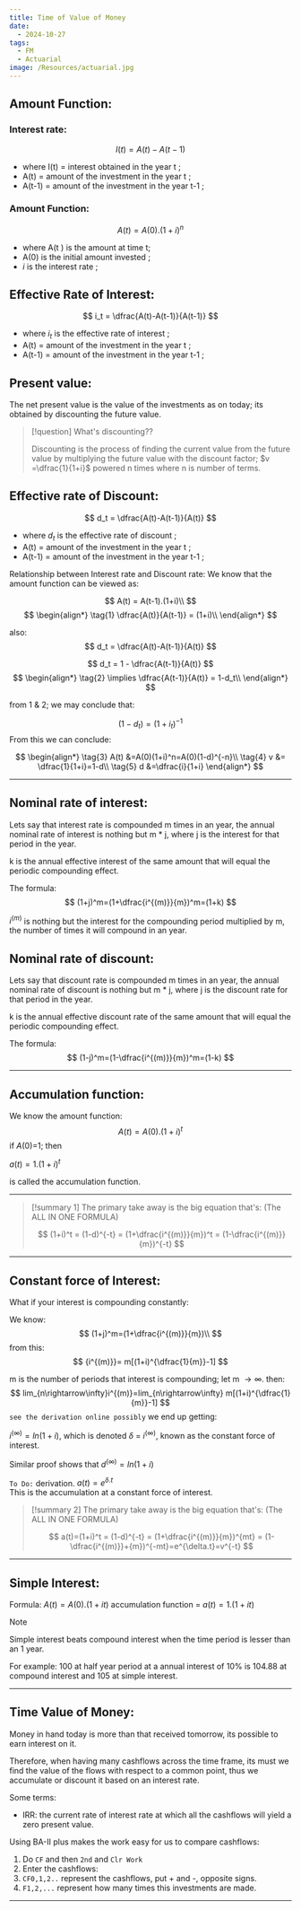 ```yaml
---
title: Time of Value of Money
date:
  - 2024-10-27
tags:
  - FM
  - Actuarial
image: /Resources/actuarial.jpg
---
```

## Amount Function:
### Interest rate:
$$
I(t) = A(t) - A(t-1)
$$
- where I(t) = interest obtained in the year t ;
- A(t) = amount of the investment in the year t ;
- A(t-1) = amount of the investment in the year t-1  ;

### Amount Function:
$$
A(t) = A(0).(1+i)^n
$$
- where A(t ) is the amount at time t;
- A(0) is the initial amount invested ;
- $i$ is the interest rate ;

## Effective Rate of Interest:
$$
i_t = \dfrac{A(t)-A(t-1)}{A(t-1)}
$$
- where  $i_t$ is the effective rate of interest ;
- A(t) = amount of the investment in the year t ;
- A(t-1) = amount of the investment in the year t-1  ;

## Present value:
The net present value is the value of the investments as on today;  its obtained by discounting the future value.

> [!question]
> What's discounting??
> 
> Discounting is the process of finding the current value from the future value by multiplying the future value with the discount factor; $v =\dfrac{1}{1+i}$ powered n times where n is number of terms.

## Effective rate of Discount:
$$
d_t = \dfrac{A(t)-A(t-1)}{A(t)}
$$
- where $d_t$ is the effective rate of discount ;
- A(t) = amount of the investment in the year t ;
- A(t-1) = amount of the investment in the year t-1  ;

Relationship between Interest rate and Discount rate:
We know that the amount function can be viewed as:

$$
A(t) = A(t-1).(1+i)\\
$$
$$
\begin{align*}
\tag{1}
\dfrac{A(t)}{A(t-1)} = (1+i)\\
\end{align*}
$$

also:
$$
d_t = \dfrac{A(t)-A(t-1)}{A(t)}
$$

$$
d_t = 1 - \dfrac{A(t-1)}{A(t)}
$$
$$
\begin{align*}
\tag{2}
\implies \dfrac{A(t-1)}{A(t)} = 1-d_t\\
\end{align*}
$$

from 1 & 2; we may conclude that:

$$
(1-d_t)=(1+i_t)^{-1}
$$
From this we can conclude:

$$
\begin{align*}
\tag{3}
A(t) &=A(0)(1+i)^n=A(0)(1-d)^{-n}\\
\tag{4}
v &= \dfrac{1}{1+i}=1-d\\
\tag{5}
d &=\dfrac{i}{1+i}
\end{align*}
$$

---
## Nominal rate of interest:

Lets say that interest rate is compounded m times in an year, the annual nominal rate of interest is nothing but m * j, where j is the interest for that period in the year.

k is the annual effective interest of the same amount that will equal the periodic compounding effect.

The formula:
$$
(1+j)^m=(1+\dfrac{i^{(m)}}{m})^m=(1+k)
$$

$i^{(m)}$ is nothing but the interest for the compounding period multiplied by m, the number of times it will compound in an year.


## Nominal rate of discount:

Lets say that discount rate is compounded m times in an year, the annual nominal rate of discount is nothing but m * j, where j is the discount rate for that period in the year.

k is the annual effective discount rate of the same amount that will equal the periodic compounding effect.

The formula:
$$
(1-j)^m=(1-\dfrac{i^{(m)}}{m})^m=(1-k)
$$

---
## Accumulation function:

We know the amount function:
$$
A(t) = A(0).(1+i)^t
$$
if $A(0)$=1; then

$a(t)=1.(1+i)^t$

is called the accumulation function.

---

> [!summary 1]
> The primary take away is the big equation that's:
> (The ALL IN ONE FORMULA)
> 
> $$
> (1+i)^t = (1-d)^{-t} = (1+\dfrac{i^{(m)}}{m})^t = (1-\dfrac{i^{(m)}}{m})^{-t}
> $$

 ---
 
## Constant force of Interest:
What if your interest is compounding constantly:

We know:
$$
(1+j)^m=(1+\dfrac{i^{(m)}}{m})\\
$$
from this:
$$
{i^{(m)}}= m[(1+i)^{\dfrac{1}{m}}-1]
$$

m is the number of periods that interest is compounding; let m $\rightarrow\infty$.
then:
$$
lim_{n\rightarrow\infty}i^{(m)}=lim_{n\rightarrow\infty} m[(1+i)^{\dfrac{1}{m}}-1]
$$
`see the derivation online possibly`
we end up getting: 

$i^{(\infty)}=ln(1+i)$, which is denoted $\delta$ = $i^{(\infty)}$, known as the constant force of interest.

Similar proof shows that $d^{(\infty)}=ln(1+i)$


`To Do:` derivation.
$a(t) = e^{\delta.t}$  
This is the accumulation at a constant force of interest.


> [!summary 2]
> The primary take away is the big equation that's:
> (The ALL IN ONE FORMULA)
> 
> $$
> a(t)=(1+i)^t = (1-d)^{-t} = (1+\dfrac{i^{(m)}}{m})^{mt} = (1-\dfrac{i^{(m)}}+{m})^{-mt}=e^{\delta.t}=v^{-t}
> $$

---

## Simple Interest:

Formula: $A(t)=A(0).(1+it)$
accumulation function = $a(t)=1.(1+it)$

> [!note]
> Simple interest beats compound interest when the time period is lesser than an 1 year.
> 
> For example: 100 at half year period at a annual interest of 10% is 104.88 at compound interest and 105 at simple interest.


---

## Time Value of Money:
Money in hand today is more than that received tomorrow, its possible to earn interest on it.

Therefore, when having many cashflows across the time frame, its must we find the value of the flows with respect to a common point, thus we accumulate or discount it based on an interest rate.

Some terms:
- IRR: the current rate of interest rate at which all the cashflows will yield a zero present value.


Using BA-II plus makes the work easy for us to compare cashflows:
1. Do `CF` and then `2nd` and `Clr Work`
2. Enter the cashflows:
3. `CF0,1,2..` represent the cashflows, put + and -, opposite signs.
4. `F1,2,...` represent how many times this investments are made.
---









